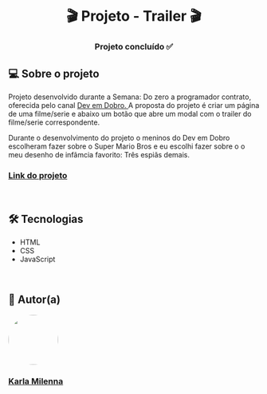 <h1 align="center"> 🎬 Projeto - Trailer 🎬</h1>

<h3 align="center"> 
	Projeto concluído ✅
</h3>

<h2>💻 Sobre o projeto</h2>
<p>Projeto desenvolvido durante a Semana: Do zero a programador contrato, oferecida pelo canal <a href="https://www.youtube.com/@DevemDobro" target="-blank">Dev em Dobro. </a>A proposta do projeto é criar um página de uma filme/serie e abaixo um botão que abre um modal com o trailer do filme/serie correspondente.</p> 

<p>Durante o desenvolvimento do projeto o meninos do Dev em Dobro escolheram fazer sobre o Super Mario Bros e eu escolhi fazer sobre o o meu desenho de infãmcia favorito: Três espiãs demais.</p>

<h3><strong><a href="#">Link do projeto</a></strong></h3>

<br>

<h2>🛠 Tecnologias</h2>
<ul>
    <li>HTML</li>
    <li>CSS</li>
    <li>JavaScript</li>
</ul>

<br>

<h2>🦸 Autor(a)</h2>
<a href="https://karlamilenna.netlify.app/">
 <img style="border-radius: 50%;" src="https://avatars.githubusercontent.com/u/62101215?v=4" width="100px;" alt=""/>
 <br />
 <h3><b>Karla Milenna</b></h3></a>
